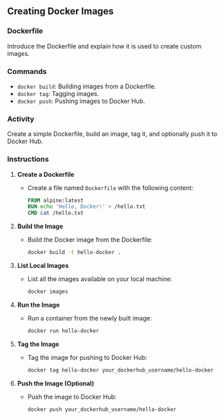 ## Creating Docker Images

### Dockerfile
Introduce the Dockerfile and explain how it is used to create custom images.

### Commands
- `docker build`: Building images from a Dockerfile.
- `docker tag`: Tagging images.
- `docker push`: Pushing images to Docker Hub.

### Activity
Create a simple Dockerfile, build an image, tag it, and optionally push it to Docker Hub.

### Instructions
1. **Create a Dockerfile**
   - Create a file named `Dockerfile` with the following content:
     ```Dockerfile
     FROM alpine:latest
     RUN echo 'Hello, Docker!' > /hello.txt
     CMD cat /hello.txt
     ```

2. **Build the Image**
   - Build the Docker image from the Dockerfile:
     ```bash
     docker build -t hello-docker .
     ```

3. **List Local Images**
   - List all the images available on your local machine:
     ```bash
     docker images
     ```

4. **Run the Image**
   - Run a container from the newly built image:
     ```bash
     docker run hello-docker
     ```

5. **Tag the Image**
   - Tag the image for pushing to Docker Hub:
     ```bash
     docker tag hello-docker your_dockerhub_username/hello-docker
     ```

6. **Push the Image (Optional)**
   - Push the image to Docker Hub:
     ```bash
     docker push your_dockerhub_username/hello-docker
     ```

